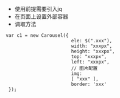- 使用前提需要引入jq
- 在页面上设置外部容器 <div class="xxx"></div>
- 调取方法   
```
var c1 = new Carousel({
                        ele: $(".xxx"),
                        width: "xxxpx",
                        height: "xxxpx",
                        top: "xxxpx",
                        left: "xxxpx",
                        // 图片配置
                        img:
                        [ "xxx" ],
                        border: 'xxx'
 });
 ```

